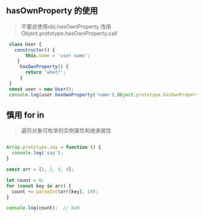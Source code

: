 ##  hasOwnProperty 的使用
   > 不要说使用obj.hasOwnProperty 改用Object.prototype.hasOwnProperty.call 

   ``` js
    class User {
      constructor() {
          this.name = 'user name';
       }
        hasOwnProperty() {
          return 'what?';
        }
    }
    const user = new User();
    console.log(user.hasOwnProperty('name'),Object.prototype.hasOwnProperty.call(user,'name')); // output what? true
   ```

##  慎用 for in 
 > 遍历对象可枚举的实例属性和继承属性
``` js

Array.prototype.say = function () {
  console.log('say');
}

const arr = [1, 2, 3, 4];

let count = 0;
for (const key in arr) {
  count += parseInt(arr[key], 10);
}

console.log(count);  // NaN

```